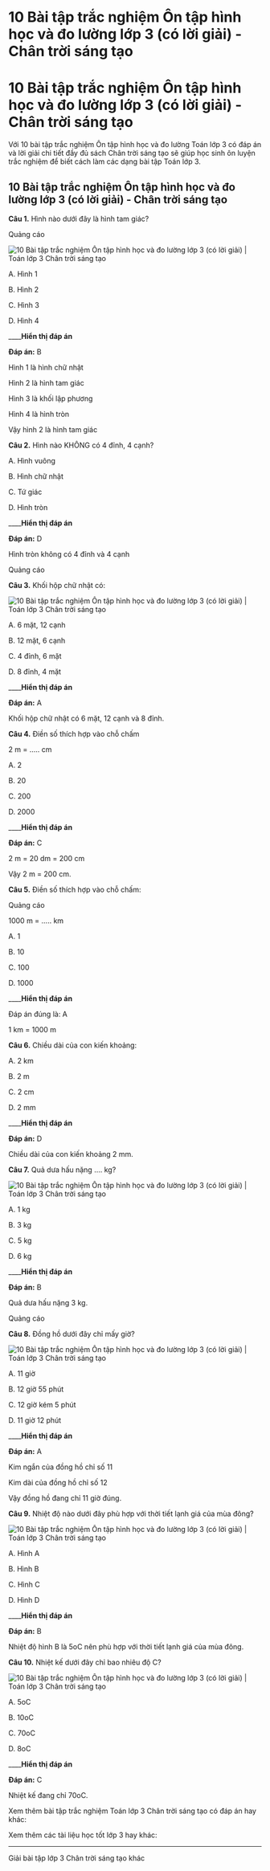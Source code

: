 # 10 Bài tập trắc nghiệm Ôn tập hình học và đo lường lớp 3 (có lời giải) - Chân trời sáng tạo

# 10 Bài tập trắc nghiệm Ôn tập hình học và đo lường lớp 3 (có lời giải) - Chân trời sáng tạo

Với 10 bài tập trắc nghiệm Ôn tập hình học và đo lường Toán lớp 3 có đáp án và lời giải chi tiết đầy đủ sách Chân trời sáng tạo sẽ giúp học sinh ôn luyện trắc nghiệm để biết cách làm các dạng bài tập Toán lớp 3.

## 10 Bài tập trắc nghiệm Ôn tập hình học và đo lường lớp 3 (có lời giải) - Chân trời sáng tạo

**Câu 1.** Hình nào dưới đây là hình tam giác?

Quảng cáo

![10 Bài tập trắc nghiệm Ôn tập hình học và đo lường lớp 3 \(có lời giải\) | Toán lớp 3 Chân trời sáng tạo](https://vietjack.com/toan-3-ct/images/trac-nghiem-on-tap-hinh-hoc-va-do-luong-244835.PNG)

A. Hình 1

B. Hình 2

C. Hình 3

D. Hình 4

____**Hiển thị đáp án**

**Đáp án:** B

Hình 1 là hình chữ nhật

Hình 2 là hình tam giác

Hình 3 là khối lập phương

Hình 4 là hình tròn

Vậy hình 2 là hình tam giác

**Câu 2.** Hình nào KHÔNG có 4 đỉnh, 4 cạnh?

A. Hình vuông

B. Hình chữ nhật

C. Tứ giác

D. Hình tròn

____**Hiển thị đáp án**

**Đáp án:** D

Hình tròn không có 4 đỉnh và 4 cạnh

Quảng cáo

**Câu 3.** Khối hộp chữ nhật có:

![10 Bài tập trắc nghiệm Ôn tập hình học và đo lường lớp 3 \(có lời giải\) | Toán lớp 3 Chân trời sáng tạo](https://vietjack.com/toan-3-ct/images/trac-nghiem-on-tap-hinh-hoc-va-do-luong-244836.PNG)

A. 6 mặt, 12 cạnh

B. 12 mặt, 6 cạnh

C. 4 đỉnh, 6 mặt

D. 8 đỉnh, 4 mặt

____**Hiển thị đáp án**

**Đáp án:** A

Khối hộp chữ nhật có 6 mặt, 12 cạnh và 8 đỉnh.

**Câu 4.** Điền số thích hợp vào chỗ chấm

2 m = ….. cm

A. 2

B. 20

C. 200

D. 2000

____**Hiển thị đáp án**

**Đáp án:** C

2 m = 20 dm = 200 cm

Vậy 2 m = 200 cm.

**Câu 5.** Điền số thích hợp vào chỗ chấm:

Quảng cáo

1000 m = ….. km

A. 1

B. 10

C. 100

D. 1000

____**Hiển thị đáp án**

Đáp án đúng là: A

1 km = 1000 m

**Câu 6.** Chiều dài của con kiến khoảng:

A. 2 km

B. 2 m

C. 2 cm

D. 2 mm

____**Hiển thị đáp án**

**Đáp án:** D

Chiều dài của con kiến khoảng 2 mm.

**Câu 7.** Quả dưa hấu nặng …. kg?

![10 Bài tập trắc nghiệm Ôn tập hình học và đo lường lớp 3 \(có lời giải\) | Toán lớp 3 Chân trời sáng tạo](https://vietjack.com/toan-3-ct/images/trac-nghiem-on-tap-hinh-hoc-va-do-luong-244837.PNG)

A. 1 kg

B. 3 kg

C. 5 kg

D. 6 kg

____**Hiển thị đáp án**

**Đáp án:** B

Quả dưa hấu nặng 3 kg.

Quảng cáo

**Câu 8.** Đồng hồ dưới đây chỉ mấy giờ?

![10 Bài tập trắc nghiệm Ôn tập hình học và đo lường lớp 3 \(có lời giải\) | Toán lớp 3 Chân trời sáng tạo](https://vietjack.com/toan-3-ct/images/trac-nghiem-on-tap-hinh-hoc-va-do-luong-244838.PNG)

A. 11 giờ

B. 12 giờ 55 phút

C. 12 giờ kém 5 phút

D. 11 giờ 12 phút

____**Hiển thị đáp án**

**Đáp án:** A

Kim ngắn của đồng hồ chỉ số 11

Kim dài của đồng hồ chỉ số 12

Vậy đồng hồ đang chỉ 11 giờ đúng.

**Câu 9.** Nhiệt độ nào dưới đây phù hợp với thời tiết lạnh giá của mùa đông?

![10 Bài tập trắc nghiệm Ôn tập hình học và đo lường lớp 3 \(có lời giải\) | Toán lớp 3 Chân trời sáng tạo](https://vietjack.com/toan-3-ct/images/trac-nghiem-on-tap-hinh-hoc-va-do-luong-244839.PNG)

A. Hình A

B. Hình B

C. Hình C

D. Hình D

____**Hiển thị đáp án**

**Đáp án:** B

Nhiệt độ hình B là 5oC nên phù hợp với thời tiết lạnh giá của mùa đông.

**Câu 10.** Nhiệt kế dưới đây chỉ bao nhiêu độ C?

![10 Bài tập trắc nghiệm Ôn tập hình học và đo lường lớp 3 \(có lời giải\) | Toán lớp 3 Chân trời sáng tạo](https://vietjack.com/toan-3-ct/images/trac-nghiem-on-tap-hinh-hoc-va-do-luong-244840.PNG)

A. 5oC

B. 10oC

C. 70oC

D. 8oC

____**Hiển thị đáp án**

**Đáp án:** C

Nhiệt kế đang chỉ 70oC.

Xem thêm bài tập trắc nghiệm Toán lớp 3 Chân trời sáng tạo có đáp án hay khác:

Xem thêm các tài liệu học tốt lớp 3 hay khác:

* * *

Giải bài tập lớp 3 Chân trời sáng tạo khác
